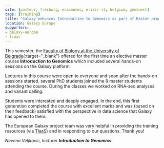 ```yaml
---
site: [pasteur, freiburg, erasmusmc, elixir-it, belgium, genouest]
tags: [training]
title: "Galaxy enhances Introduction to Genomics as part of Master program in Belgrade, by Nevena Veljkovic"
location: Galaxy Europe
supporters:
- galaxy-europe
- tiaas
---
```


This semester, the [Faculty of Biology at the University of Belgrade](http://bg.ac.rs/en/members/faculties/FB.php){:target="_blank"} offered for the first time
an elective master course **Introduction to Genomics** which included several hands-on sessions on the Galaxy platform.

Lectures in this course were open to everyone and soon after the hands-on sessions
started, several PhD students joined the 8 master students attending the course. During the classes we worked on RNA-seq analyses and variant calling.

Students were interested and deeply engaged. In the end, this first generation completed the course
with excellent marks and was (based on their feedback) satisfied with the perspective in data science
that Galaxy has opened to them.

The European Galaxy project team was very helpful in providing the training resources (via [TIaaS](https://galaxyproject.eu/tiaas))
and in responding to our questions. Thank you!

*Nevena Veljkovic, lecturer **Introduction to Genomics***
